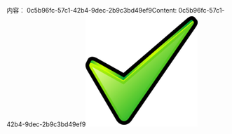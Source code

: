 <span data-ttu-id="d04e4-101">内容︰ 0c5b96fc-57c1-42b4-9dec-2b9c3bd49ef9</span><span class="sxs-lookup"><span data-stu-id="d04e4-101">Content: 0c5b96fc-57c1-42b4-9dec-2b9c3bd49ef9</span></span>![图像](aea1dc0b-3f97-4d18-b019-a26164cf4dfe.png)

